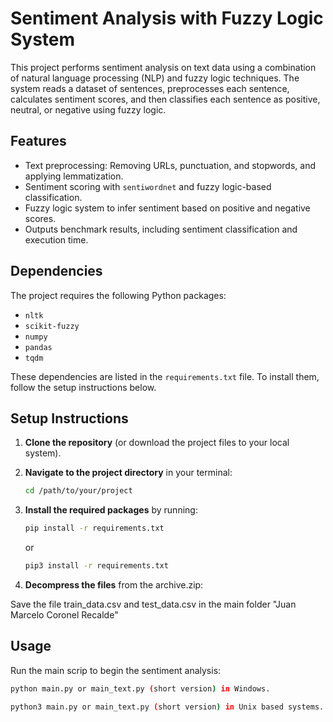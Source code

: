 # Sentiment Analysis with Fuzzy Logic System

This project performs sentiment analysis on text data using a combination of natural language processing (NLP) and fuzzy logic techniques. The system reads a dataset of sentences, preprocesses each sentence, calculates sentiment scores, and then classifies each sentence as positive, neutral, or negative using fuzzy logic.

## Features

- Text preprocessing: Removing URLs, punctuation, and stopwords, and applying lemmatization.
- Sentiment scoring with `sentiwordnet` and fuzzy logic-based classification.
- Fuzzy logic system to infer sentiment based on positive and negative scores.
- Outputs benchmark results, including sentiment classification and execution time.

## Dependencies

The project requires the following Python packages:

- `nltk`
- `scikit-fuzzy`
- `numpy`
- `pandas`
- `tqdm`

These dependencies are listed in the `requirements.txt` file. To install them, follow the setup instructions below.

## Setup Instructions

1. **Clone the repository** (or download the project files to your local system).

2. **Navigate to the project directory** in your terminal:

   ```bash
   cd /path/to/your/project
   ```

3. **Install the required packages** by running:
   ```bash
   pip install -r requirements.txt
   ```
   or
   ```bash
   pip3 install -r requirements.txt
   ```
4. **Decompress the files** from the archive.zip:

Save the file train_data.csv and test_data.csv in the main folder "Juan Marcelo Coronel Recalde"

## Usage

Run the main scrip to begin the sentiment analysis:

```bash
python main.py or main_text.py (short version) in Windows.
```

```bash
python3 main.py or main_text.py (short version) in Unix based systems.
```
